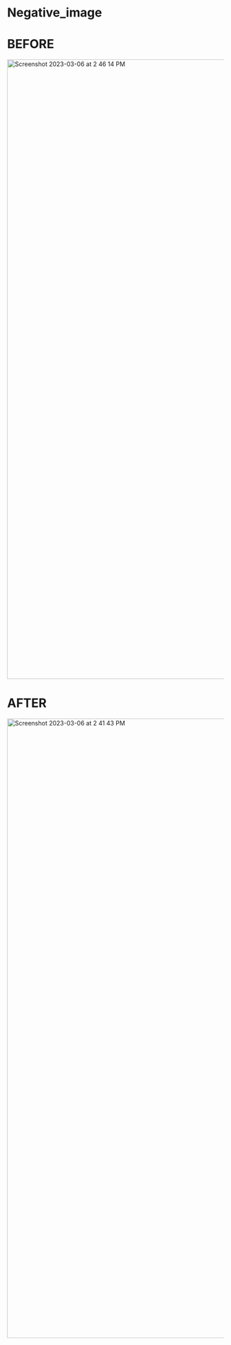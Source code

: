 # Negative_image

# BEFORE
<img width="1440" alt="Screenshot 2023-03-06 at 2 46 14 PM" src="https://user-images.githubusercontent.com/106062758/223361001-35a531ac-7d86-47a4-babc-8e438979656a.png">

# AFTER
<img width="1440" alt="Screenshot 2023-03-06 at 2 41 43 PM" src="https://user-images.githubusercontent.com/106062758/223095333-8b6c2db8-09bc-468b-8666-729424e8e510.png">
